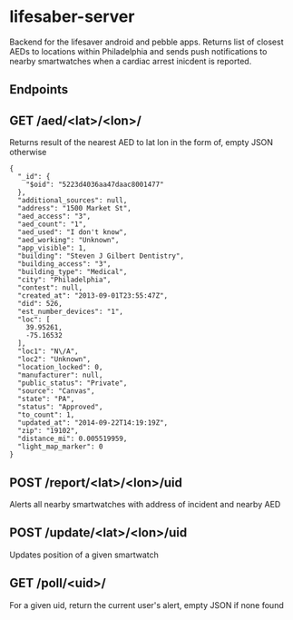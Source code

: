 # lifesaber-server

Backend for the lifesaver android and pebble apps. Returns list of closest AEDs to locations within Philadelphia and
sends push notifications to nearby smartwatches when a cardiac arrest inicdent is reported.

Endpoints
---

## GET /aed/&lt;lat&gt;/&lt;lon&gt;/
Returns result of the nearest AED to lat lon in the form of, empty JSON otherwise
```
{
  "_id": {
    "$oid": "5223d4036aa47daac8001477"
  },
  "additional_sources": null,
  "address": "1500 Market St",
  "aed_access": "3",
  "aed_count": "1",
  "aed_used": "I don't know",
  "aed_working": "Unknown",
  "app_visible": 1,
  "building": "Steven J Gilbert Dentistry",
  "building_access": "3",
  "building_type": "Medical",
  "city": "Philadelphia",
  "contest": null,
  "created_at": "2013-09-01T23:55:47Z",
  "did": 526,
  "est_number_devices": "1",
  "loc": [
    39.95261,
    -75.16532
  ],
  "loc1": "N\/A",
  "loc2": "Unknown",
  "location_locked": 0,
  "manufacturer": null,
  "public_status": "Private",
  "source": "Canvas",
  "state": "PA",
  "status": "Approved",
  "to_count": 1,
  "updated_at": "2014-09-22T14:19:19Z",
  "zip": "19102",
  "distance_mi": 0.005519959,
  "light_map_marker": 0
}
```

## POST /report/&lt;lat&gt;/&lt;lon&gt;/uid
Alerts all nearby smartwatches with address of incident and nearby AED

## POST /update/&lt;lat&gt;/&lt;lon&gt;/uid
Updates position of a given smartwatch

## GET /poll/&lt;uid&gt;/
For a given uid, return the current user's alert, empty JSON if none found
